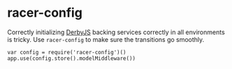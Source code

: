 racer-config
============

Correctly initializing [DerbyJS] backing services correctly in all environments
is tricky. Use `racer-config` to make sure the transitions go smoothly.

```
var config = require('racer-config')()
app.use(config.store().modelMiddleware())
```

[DerbyJS]:https://github.com/derbyjs/derby

